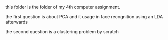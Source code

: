 this folder is the folder of my 4th computer assignment.

the first question is about PCA and it usage in face recognition using an LDA afterwards

the second question is a clustering problem by scratch
